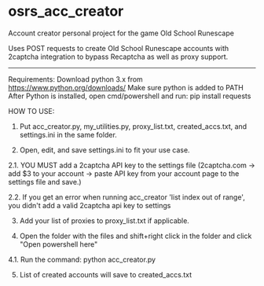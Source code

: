 # osrs_acc_creator
Account creator personal project for the game Old School Runescape

Uses POST requests to create Old School Runescape accounts with 2captcha integration to bypass Recaptcha as well as proxy support.

_____________________________________________________________________
Requirements:
Download python 3.x from https://www.python.org/downloads/
Make sure python is added to PATH
After Python is installed, open cmd/powershell and run: pip install requests

HOW TO USE:

1. Put acc_creator.py, my_utilities.py, proxy_list.txt, created_accs.txt, and settings.ini in the same folder.

2. Open, edit, and save settings.ini to fit your use case.
  
  2.1. YOU MUST add a 2captcha API key to the settings file (2captcha.com -> add $3 to your account -> paste API key from your account page to the settings file and save.)
  
  2.2. If you get an error when running acc_creator 'list index out of range', you didn't add a valid 2captcha api key to settings

3. Add your list of proxies to proxy_list.txt if applicable.

4. Open the folder with the files and shift+right click in the folder and click "Open powershell here"
  
  4.1. Run the command: python acc_creator.py

5. List of created accounts will save to created_accs.txt
